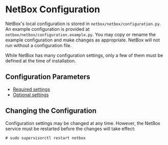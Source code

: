 # NetBox Configuration

NetBox's local configuration is stored in `netbox/netbox/configuration.py`. An example configuration is provided at `netbox/netbox/configuration.example.py`. You may copy or rename the example configuration and make changes as appropriate. NetBox will not run without a configuration file.

While NetBox has many configuration settings, only a few of them must be defined at the time of installation.

## Configuration Parameters

* [Required settings](required-settings.md)
* [Optional settings](optional-settings.md)

## Changing the Configuration

Configuration settings may be changed at any time. However, the NetBox service must be restarted before the changes will take effect:

```no-highlight
# sudo supervisorctl restart netbox
```

